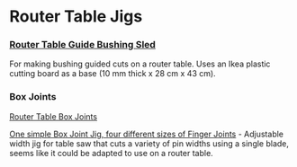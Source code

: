 # Router Table Jigs

### [Router Table Guide Bushing Sled](https://atelierdubricoleur.wordpress.com/2016/04/18/router-table-guide-bushing-sled-traineau-pour-guide-de-gabarit-de-table-a-toupie-defonceuse/)

For making bushing guided cuts on a router table. Uses an Ikea plastic cutting board as a base (10 mm thick x 28 cm x 43 cm).

### Box Joints

[Router Table Box Joints](https://www.popularwoodworking.com/projects/aw-extra-92012-router-table-box-joints/)

[One simple Box Joint Jig, four different sizes of Finger Joints](https://www.youtube.com/watch?v=6Zm-gCYz320) - Adjustable width jig for table saw that cuts a variety of pin widths using a single blade, seems like it could be adapted to use on a router table.
